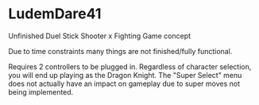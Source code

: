 # LudemDare41
Unfinished Duel Stick Shooter x Fighting Game concept

Due to time constraints many things are not finished/fully functional.

Requires 2 controllers to be plugged in.
Regardless of character selection, you will end up playing as the Dragon Knight.
The "Super Select" menu does not actually have an impact on gameplay due to super moves not being implemented.
